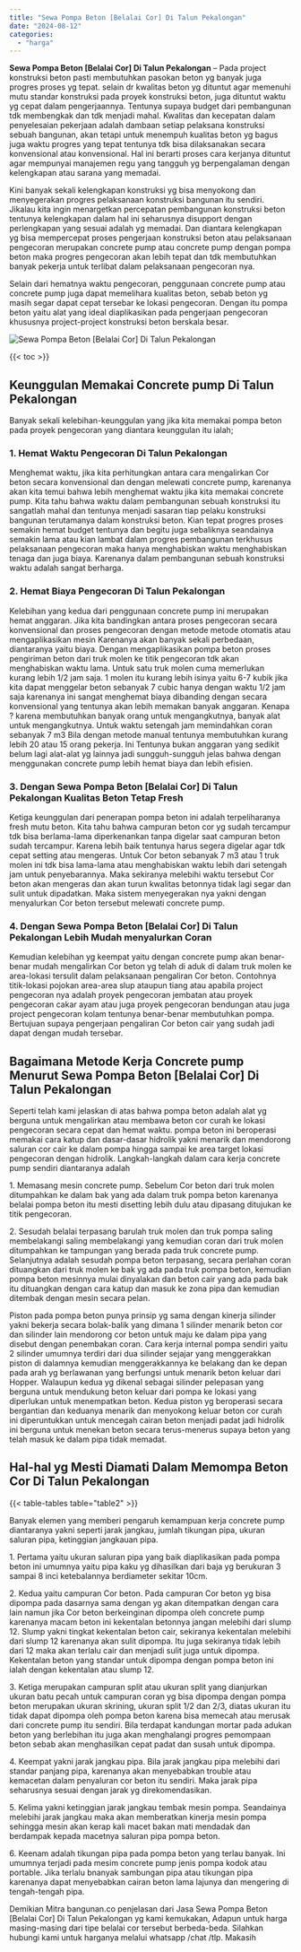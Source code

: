 ```yaml
---
title: "Sewa Pompa Beton [Belalai Cor] Di Talun Pekalongan"
date: "2024-08-12"
categories: 
  - "harga"
---
```


**Sewa Pompa Beton \[Belalai Cor\] Di Talun Pekalongan** – Pada project konstruksi beton pasti membutuhkan pasokan beton yg banyak juga progres proses yg tepat. selain dr kwalitas beton yg dituntut agar memenuhi mutu standar konstruksi pada proyek konstruksi beton, juga dituntut waktu yg cepat dalam pengerjaannya. Tentunya supaya budget dari pembangunan tdk membengkak dan tdk menjadi mahal. Kwalitas dan kecepatan dalam penyelesaian pekerjaan adalah dambaan setiap pelaksana konstruksi sebuah bangunan, akan tetapi untuk menempuh kualitas beton yg bagus juga waktu progres yang tepat tentunya tdk bisa dilaksanakan secara konvensional atau konvensional. Hal ini berarti proses cara kerjanya dituntut agar mempunyai manajemen regu yang tangguh yg berpengalaman dengan kelengkapan atau sarana yang memadai.

Kini banyak sekali kelengkapan konstruksi yg bisa menyokong dan menyegerakan progres pelaksanaan konstruksi bangunan itu sendiri. Jikalau kita ingin menargetkan percepatan pembangunan konstruksi beton tentunya kelengkapan dalam hal ini seharusnya disupport dengan perlengkapan yang sesuai adalah yg memadai. Dan diantara kelengkapan yg bisa mempercepat proses pengerjaan konstruksi beton atau pelaksanaan pengecoran merupakan concrete pump atau concrete pump dengan pompa beton maka progres pengecoran akan lebih tepat dan tdk membutuhkan banyak pekerja untuk terlibat dalam pelaksanaan pengecoran nya.

Selain dari hematnya waktu pengecoran, penggunaan concrete pump atau concrete pump juga dapat memelihara kualitas beton, sebab beton yg masih segar dapat cepat tersebar ke lokasi pengecoran. Dengan itu pompa beton yaitu alat yang ideal diaplikasikan pada pengerjaan pengecoran khususnya project-project konstruksi beton berskala besar.

![Sewa Pompa Beton [Belalai Cor] Di Talun Pekalongan](/images/sewa-concrete-pump-19.png)

{{< toc >}}

## Keunggulan Memakai Concrete pump Di Talun Pekalongan

Banyak sekali kelebihan-keunggulan yang jika kita memakai pompa beton pada proyek pengecoran yang diantara keunggulan itu ialah;

### 1\. Hemat Waktu Pengecoran Di Talun Pekalongan

Menghemat waktu, jika kita perhitungkan antara cara mengalirkan Cor beton secara konvensional dan dengan melewati concrete pump, karenanya akan kita temui bahwa lebih menghemat waktu jika kita memakai concrete pump. Kita tahu bahwa waktu dalam pembangunan sebuah konstruksi itu sangatlah mahal dan tentunya menjadi sasaran tiap pelaku konstruksi bangunan terutamanya dalam konstruksi beton. Kian tepat progres proses semakin hemat budget tentunya dan begitu juga sebaliknya seandainya semakin lama atau kian lambat dalam progres pembangunan terkhusus pelaksanaan pengecoran maka hanya menghabiskan waktu menghabiskan tenaga dan juga biaya. Karenanya dalam pembangunan sebuah konstruksi waktu adalah sangat berharga.

### 2\. Hemat Biaya Pengecoran Di Talun Pekalongan

Kelebihan yang kedua dari penggunaan concrete pump ini merupakan hemat anggaran. Jika kita bandingkan antara proses pengecoran secara konvensional dan proses pengecoran dengan metode metode otomatis atau mengaplikasikan mesin Karenanya akan banyak sekali perbedaan, diantaranya yaitu biaya. Dengan mengaplikasikan pompa beton proses pengiriman beton dari truk molen ke titik pengecoran tdk akan menghabiskan waktu lama. Untuk satu truk molen cuma memerlukan kurang lebih 1/2 jam saja. 1 molen itu kurang lebih isinya yaitu 6-7 kubik jika kita dapat menggelar beton sebanyak 7 cubic hanya dengan waktu 1/2 jam saja karenanya ini sangat menghemat biaya dibanding dengan secara konvensional yang tentunya akan lebih memakan banyak anggaran. Kenapa ? karena membutuhkan banyak orang untuk mengangkutnya, banyak alat untuk mengangkutnya. Untuk waktu setengah jam memindahkan coran sebanyak 7 m3 Bila dengan metode manual tentunya membutuhkan kurang lebih 20 atau 15 orang pekerja. Ini Tentunya bukan anggaran yang sedikit belum lagi alat-alat yg lainnya jadi sungguh-sungguh jelas bahwa dengan menggunakan concrete pump lebih hemat biaya dan lebih efisien.

### 3\. Dengan Sewa Pompa Beton \[Belalai Cor\] Di Talun Pekalongan Kualitas Beton Tetap Fresh

Ketiga keunggulan dari penerapan pompa beton ini adalah terpeliharanya fresh mutu beton. Kita tahu bahwa campuran beton cor yg sudah tercampur tdk bisa berlama-lama diperkenankan tanpa digelar saat campuran beton sudah tercampur. Karena lebih baik tentunya harus segera digelar agar tdk cepat setting atau mengeras. Untuk Cor beton sebanyak 7 m3 atau 1 truk molen ini tdk bisa lama-lama atau menghabiskan waktu lebih dari setengah jam untuk penyebarannya. Maka sekiranya melebihi waktu tersebut Cor beton akan mengeras dan akan turun kwalitas betonnya tidak lagi segar dan sulit untuk dipadatkan. Maka sistem menyegerakan nya yakni dengan menyalurkan Cor beton tersebut melewati concrete pump.

### 4\. Dengan Sewa Pompa Beton \[Belalai Cor\] Di Talun Pekalongan Lebih Mudah menyalurkan Coran

Kemudian kelebihan yg keempat yaitu dengan concrete pump akan benar-benar mudah mengalirkan Cor beton yg telah di aduk di dalam truk molen ke area-lokasi tersulit dalam pelaksanaan pengaliran Cor beton. Contohnya titik-lokasi pojokan area-area slup ataupun tiang atau apabila project pengecoran nya adalah proyek pengecoran jembatan atau proyek pengecoran cakar ayam atau juga proyek pengecoran bendungan atau juga project pengecoran kolam tentunya benar-benar membutuhkan pompa. Bertujuan supaya pengerjaan pengaliran Cor beton cair yang sudah jadi dapat dengan mudah tersebar.

## Bagaimana Metode Kerja Concrete pump Menurut Sewa Pompa Beton \[Belalai Cor\] Di Talun Pekalongan

Seperti telah kami jelaskan di atas bahwa pompa beton adalah alat yg berguna untuk mengalirkan atau membawa beton cor curah ke lokasi pengecoran secara cepat dan hemat waktu. pompa beton ini beroperasi memakai cara katup dan dasar-dasar hidrolik yakni menarik dan mendorong saluran cor cair ke dalam pompa hingga sampai ke area target lokasi pengecoran dengan hidrolik. Langkah-langkah dalam cara kerja concrete pump sendiri diantaranya adalah

1\. Memasang mesin concrete pump. Sebelum Cor beton dari truk molen ditumpahkan ke dalam bak yang ada dalam truk pompa beton karenanya belalai pompa beton itu mesti disetting lebih dulu atau dipasang ditujukan ke titik pengecoran.

2\. Sesudah belalai terpasang barulah truk molen dan truk pompa saling membelakangi saling membelakangi yang kemudian coran dari truk molen ditumpahkan ke tampungan yang berada pada truk concrete pump. Selanjutnya adalah sesudah pompa beton terpasang, secara perlahan coran dituangkan dari truk molen ke bak yg ada pada truk pompa beton, kemudian pompa beton mesinnya mulai dinyalakan dan beton cair yang ada pada bak itu dituangkan dengan cara katup dan masuk ke zona pipa dan kemudian ditembak dengan mesin secara pelan.

Piston pada pompa beton punya prinsip yg sama dengan kinerja silinder yakni bekerja secara bolak-balik yang dimana 1 silinder menarik beton cor dan silinder lain mendorong cor beton untuk maju ke dalam pipa yang disebut dengan penembakan coran. Cara kerja internal pompa sendiri yaitu 2 silinder umumnya terdiri dari dua silinder sejajar yang menggerakkan piston di dalamnya kemudian menggerakkannya ke belakang dan ke depan pada arah yg berlawanan yang berfungsi untuk menarik beton keluar dari Hopper. Walaupun kedua yg dikenal sebagai silinder pelepasan yang berguna untuk mendukung beton keluar dari pompa ke lokasi yang diperlukan untuk menempatkan beton. Kedua piston yg beroperasi secara bergantian dan keduanya menarik dan menyokong keluar beton cor curah ini diperuntukkan untuk mencegah cairan beton menjadi padat jadi hidrolik ini berguna untuk menekan beton secara terus-menerus supaya beton yang telah masuk ke dalam pipa tidak memadat.

## Hal-hal yg Mesti Diamati Dalam Memompa Beton Cor Di Talun Pekalongan

{{< table-tables table="table2" >}}

Banyak elemen yang memberi pengaruh kemampuan kerja concrete pump diantaranya yakni seperti jarak jangkau, jumlah tikungan pipa, ukuran saluran pipa, ketinggian jangkauan pipa.

1\. Pertama yaitu ukuran saluran pipa yang baik diaplikasikan pada pompa beton ini umumnya yaitu pipa kaku yg dihasilkan dari baja yg berukuran 3 sampai 8 inci ketebalannya berdiameter sekitar 10cm.

2\. Kedua yaitu campuran Cor beton. Pada campuran Cor beton yg bisa dipompa pada dasarnya sama dengan yg akan ditempatkan dengan cara lain namun jika Cor beton berkeinginan dipompa oleh concrete pump karenanya macam beton ini kekentalan betonnya jangan melebihi dari slump 12. Slump yakni tingkat kekentalan beton cair, sekiranya kekentalan melebihi dari slump 12 karenanya akan sulit dipompa. Itu juga sekiranya tidak lebih dari 12 maka akan terlalu cair dan menjadi sulit juga untuk dipompa. Kekentalan beton yang standar untuk dipompa dengan pompa beton ini ialah dengan kekentalan atau slump 12.

3\. Ketiga merupakan campuran split atau ukuran split yang dianjurkan ukuran batu pecah untuk campuran coran yg bisa dipompa dengan pompa beton merupakan ukuran skrining, ukuran split 1/2 dan 2/3, diatas ukuran itu tidak dapat dipompa oleh pompa beton karena bisa memecah atau merusak dari concrete pump itu sendiri. Bila terdapat kandungan mortar pada adukan beton yang berlebihan itu juga akan menghalangi progres pemompaan beton sebab akan menghasilkan cepat padat dan susah untuk dipompa.

4\. Keempat yakni jarak jangkau pipa. Bila jarak jangkau pipa melebihi dari standar panjang pipa, karenanya akan menyebabkan trouble atau kemacetan dalam penyaluran cor beton itu sendiri. Maka jarak pipa seharusnya sesuai dengan jarak yg direkomendasikan.

5\. Kelima yakni ketinggian jarak jangkau tembak mesin pompa. Seandainya melebihi jarak jangkau maka akan memberatkan kinerja mesin pompa sehingga mesin akan kerap kali macet bakan mati mendadak dan berdampak kepada macetnya saluran pipa pompa beton.

6\. Keenam adalah tikungan pipa pada pompa beton yang terlau banyak. Ini umumnya terjadi pada mesim concrete pump jenis pompa kodok atau portable. Jika terlalu bnanyak sambungan pipa atau tikungan pipa karenanya dapat menyebabkan cairan beton lama lajunya dan mengering di tengah-tengah pipa.

Demikian Mitra bangunan.co penjelasan dari Jasa Sewa Pompa Beton \[Belalai Cor\] Di Talun Pekalongan yg kami kemukakan, Adapun untuk harga masing-masing dari tipe belalai cor tersebut berbeda-beda. Silahkan hubungi kami untuk harganya melalui whatsapp /chat /tlp. Makasih
